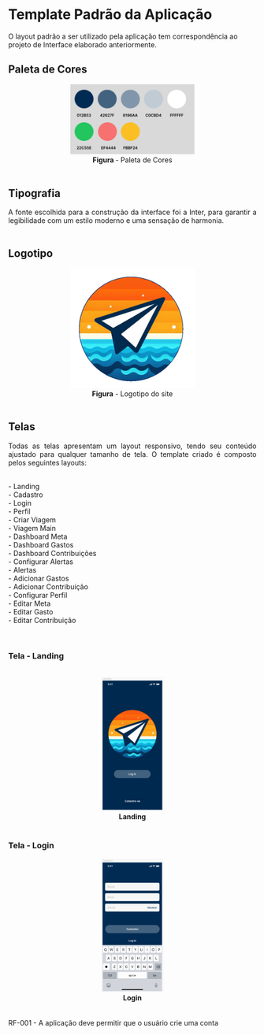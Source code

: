 # Template Padrão da Aplicação

O layout padrão a ser utilizado pela aplicação tem correspondência ao projeto de Interface elaborado anteriormente.

## Paleta de Cores
 <div align="center">
<img src="img/paleta de cores.png" width="50%"><br>
<b>Figura </b> - Paleta de Cores
</div><br>

## Tipografia
<div align="justify"> A fonte escolhida para a construção da interface foi a Inter, para garantir a legibilidade com um estilo moderno e uma sensação de harmonia. </div><br>

## Logotipo
 <div align="center">
<img src="img/Logo Travel Alpha3.png" width="50%"><br>
<b>Figura</b> - Logotipo do site
</div><br>

## Telas
<div align="justify">Todas as telas apresentam um layout responsivo, tendo seu conteúdo ajustado para qualquer tamanho de tela. 
O template criado é composto pelos seguintes layouts:
 
<br>- Landing
<br>- Cadastro
<br>- Login
<br>- Perfil
<br>- Criar Viagem
<br>- Viagem Main
<br>- Dashboard Meta
<br>- Dashboard Gastos
<br>- Dashboard Contribuições
<br>- Configurar Alertas
<br>- Alertas
<br>- Adicionar Gastos
<br>- Adicionar Contribuição
<br>- Configurar Perfil
<br>- Editar Meta
<br>- Editar Gasto
<br>- Editar Contribuição

</div><br>

### Tela - Landing
<div align="justify"></div><br>

<div align="center">
<img src="img/Tela01landing.png" width="25%"><br>
<b>Landing</b>
</div><br>

### Tela - Login

<div align="center">
<img src="img/Tela03Cadastro.png" width="25%"><br>
<b>Login</b>
</div><br>
<div align="justify">
<br>RF-001 - A aplicação deve permitir que o usuário crie uma conta
</div><br>

